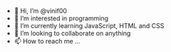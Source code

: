 - 👋 Hi, I’m @vinif00
- 👀 I’m interested in programming
- 🌱 I’m currently learning JavaScript, HTML and CSS
- 💞️ I’m looking to collaborate on anything
- 📫 How to reach me ...

<!---
Vinitesa/Vinitesa is a ✨ special ✨ repository because its `README.md` (this file) appears on your GitHub profile.
You can click the Preview link to take a look at your changes.
--->
